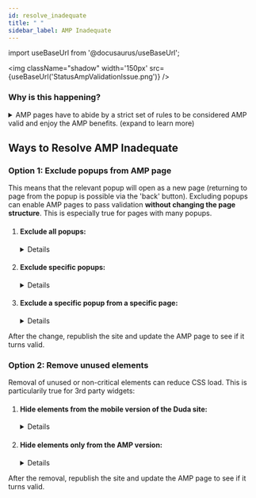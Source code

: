 ```yaml
---
id: resolve_inadequate
title: " "
sidebar_label: AMP Inadequate
---
```

import useBaseUrl from '@docusaurus/useBaseUrl'; 

<img className="shadow" width='150px' src={useBaseUrl('StatusAmpValidationIssue.png')} />

### Why is this happening?
<details>
 <summary>AMP pages have to abide by a strict set of rules to be considered AMP valid and enjoy the AMP benefits. (expand to learn more)</summary> The most common AMP validation issue is a CSS file which exceeds 75kb in size. This usually happens on three types of web pages:

1. Pages that have a high number of different widgets
2. Pages that have high levels of customization (e.g. multiple SVG images, or multitude of elements that have varying CSS properties).
3. On some occasions, pages with 3rd party tools that have a heavy CSS payload.

More technically, the more selectors a CSS file has, and the more variance there is between those selectors, the higher the probability is for a CSS to to be heavier than the 75kb allowed. Most pages don't reach this level of complexity - but if a page does reach it, your options are as follows: 
</details>

## Ways to Resolve AMP Inadequate

### Option 1: Exclude popups from AMP page 
This means that the relevant popup will open as a new page (returning to page from the popup is possible via the 'back' button). 
Excluding popups can enable AMP pages to pass validation **without changing the page structure**. This is especially true for pages with many popups.

1. #### Exclude all popups:

    <details>To exclude all the site's popups, copy-paste the following code to the Head HTML via your Duda dashboard.

    ```
        <script type="text/javascript">
        window.popup_amp_exclude = ["exclude_all_popups"]
        </script>
    ```  
    <img className="shadow" width="600px" src={useBaseUrl("add_html_to_head.png")} /> </details>



2. #### Exclude specific popups:

    <details>To exclude specific popups across all AMP pages, follow the instructions to exclude all popups. This time, replace the "exclude_all_popups" value with the name of the popups to exclude, comma seperated. Make sure to use the percise name of the popup as it appears in the Duda dashborad.

    ```jsx
        <script type="text/javascript">
        window.popup_amp_exclude = ["popup_name#1","popup_name#2"]
        </script>
    ```
    </details>


3. #### Exclude a specific popup from a specific page:

    <details><p>Via the Duda dashboard, edit the HTML of the element that opens the popup (e.g. a button). Add a new attribute: _"popup_amp_exclude"_ (see screenshot). If the popup is triggered by multiple elemetns in the page, do this for each one of them.</p>
    <img className="higher" width='600px' src={useBaseUrl('popup_amp_exclude.png')}/></details>

After the change, republish the site and update the AMP page to see if it turns valid.

### Option 2: Remove unused elements 
Removal of unused or non-critical elements can reduce CSS load. This is particularily true for 3rd party widgets:
1. #### Hide elements from the mobile version of the Duda site: 
    <details><p>AMP is based on the mobile version - so setting an element to be hidden in mobile will also hide it in the AMP version.</p>

    <img className="higher" width='310px' src={useBaseUrl('hide_on_mobile.png')} /></details>


2. #### Hide elements only from the AMP version: 
    <details><p>For elements that you want to hide only in the AMP version (while keeping them visible in the mobile HTML page) - add the following attribute to the element via the 'edit HTML' option: "<b>amp_hide</b>".</p>

    <img className="higher" width='600px' src={useBaseUrl('amp_hide_attribute.png')} /></details>

After the removal, republish the site and update the AMP page to see if it turns valid.
